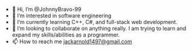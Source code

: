 - 👋 Hi, I’m @JohnnyBravo-99
- 👀 I’m interested in software engineering
- 🌱 I’m currently learning C++, C#, and full-stack web development.
- 💞️ I’m looking to collaborate on anything really. I am trying to learn and expand my skills/abilities as a programmer.
- 📫 How to reach me jackarnold1497@gmail.com

<!---
JohnnyBravo-99/JohnnyBravo-99 is a ✨ special ✨ repository because its `README.md` (this file) appears on your GitHub profile.
You can click the Preview link to take a look at your changes.
--->

